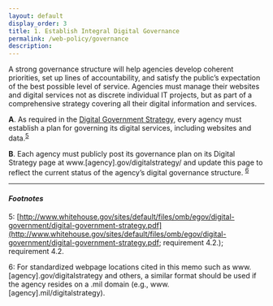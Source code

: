 ```yaml
---
layout: default
display_order: 3
title: 1. Establish Integral Digital Governance 
permalink: /web-policy/governance
description:
---
```

A strong governance structure will help agencies develop coherent priorities, set up lines of accountability, and satisfy the public’s expectation of the best possible level of service. Agencies must manage their websites and digital services not as discrete individual IT projects, but as part of a comprehensive strategy covering all their digital information and services.

  **A**. As required in the [Digital Government Strategy](https://www.whitehouse.gov/sites/default/files/omb/egov/digital-government/digital-government-strategy.pdf), every agency must establish a plan for governing its digital services, including websites and data.<sup>[5](#myfootnote5)</sup>    

  **B**. Each agency must publicly post its governance plan on its Digital Strategy page at www.[agency].gov/digitalstrategy/ and update this page to reflect the current status of the agency’s digital governance structure. <sup>[6](#myfootnote6)</sup> 

***

#### *Footnotes*
<a name="myfootnote5">5</a>: [http://www.whitehouse.gov/sites/default/files/omb/egov/digital-government/digital-government-strategy.pdf](http://www.whitehouse.gov/sites/default/files/omb/egov/digital-government/digital-government-strategy.pdf; requirement 4.2.); requirement 4.2. 

<a name="myfootnote6">6</a>: For standardized webpage locations cited in this memo such as www.[agency].gov/digitalstrategy and others, a similar format should be used if the agency resides on a .mil domain (e.g., www.[agency].mil/digitalstrategy). 
